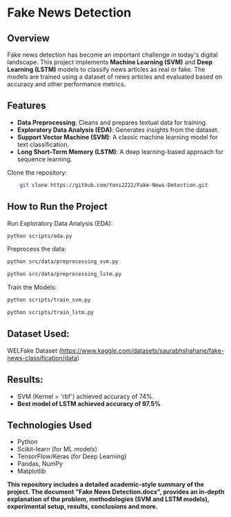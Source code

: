 # Fake News Detection

## Overview
Fake news detection has become an important challenge in today's digital landscape. This project implements **Machine Learning (SVM)** and **Deep Learning (LSTM)** models to classify news articles as real or fake. The models are trained using a dataset of news articles and evaluated based on accuracy and other performance metrics.

## Features
- **Data Preprocessing**: Cleans and prepares textual data for training.
- **Exploratory Data Analysis (EDA)**: Generates insights from the dataset.
- **Support Vector Machine (SVM)**: A classic machine learning model for text classification.
- **Long Short-Term Memory (LSTM)**: A deep learning-based approach for sequence learning.


Clone the repository:
```sh
    git clone https://github.com/Yoni2222/Fake-News-Detection.git
```

## How to Run the Project
Run Exploratory Data Analysis (EDA):
```sh 
python scripts/eda.py
```
Preprocess the data:
```sh
python src/data/preprocessing_svm.py
```
```sh
python src/data/preprocessing_lstm.py
```
Train the Models:
```sh
python scripts/train_svm.py
```
```sh    
python scripts/train_lstm.py
```

## Dataset Used: 
WELFake Dataset (https://www.kaggle.com/datasets/saurabhshahane/fake-news-classification/data)

## Results:
- SVM (Kernel = 'rbf') achieved accuracy of 74%.
- **Best model of LSTM achieved accuracy of 97.5%**
    
## Technologies Used
- Python
- Scikit-learn (for ML models)
- TensorFlow/Keras (for Deep Learning)
- Pandas, NumPy
- Matplotlib

**This repository includes a detailed academic-style summary of the project. The document "Fake News Detection.docx", provides an in-depth explanation of the problem, methodologies (SVM and LSTM models), experimental setup, results, conclusions and more.**
